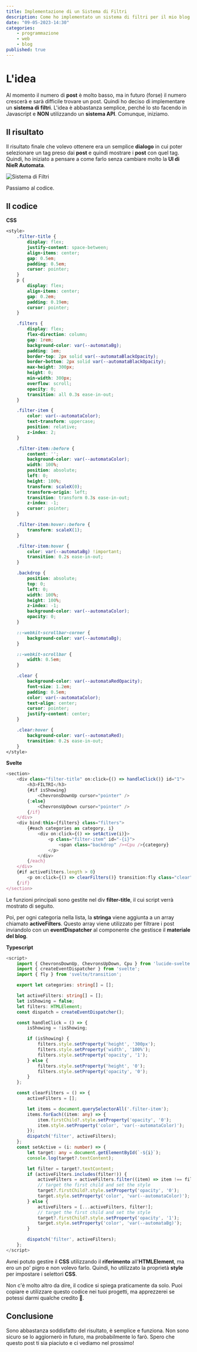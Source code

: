 ```yaml
---
title: Implementazione di un Sistema di Filtri
description: Come ho implementato un sistema di filtri per il mio blog
date: "09-05-2023-14:30"
categories: 
    - programmazione
    - web
    - blog
published: true
---
```


# L'idea

Al momento il numero di **post** è molto basso, ma in futuro (forse) il numero crescerà e sarà difficile trovare un post. Quindi ho deciso di implementare un **sistema di filtri**. L'idea è abbastanza semplice, perché lo sto facendo in Javascript e **NON** utilizzando un **sistema API**. Comunque, iniziamo.

## Il risultato

Il risultato finale che volevo ottenere era un semplice **dialogo** in cui poter selezionare un tag preso dai **post** e quindi mostrare i **post** con quel tag. Quindi, ho iniziato a pensare a come farlo senza cambiare molto la **UI di NieR Automata**.

![Sistema di Filtri](https://i.imgur.com/Uw65SzN.gif)

Passiamo al codice.

## Il codice

**CSS**
```css
<style>
	.filter-title {
		display: flex;
		justify-content: space-between;
		align-items: center;
		gap: 0.5em;
		padding: 0.5em;
		cursor: pointer;
	}
	p {
		display: flex;
		align-items: center;
		gap: 0.2em;
		padding: 0.19em;
		cursor: pointer;
	}

	.filters {
		display: flex;
		flex-direction: column;
		gap: 1rem;
		background-color: var(--automataBg);
		padding: 1em;
		border-top: 2px solid var(--automataBlackOpacity);
		border-bottom: 2px solid var(--automataBlackOpacity);
		max-height: 300px;
		height: 0;
		min-width: 300px;
		overflow: scroll;
		opacity: 0;
		transition: all 0.3s ease-in-out;
	}

	.filter-item {
		color: var(--automataColor);
		text-transform: uppercase;
		position: relative;
		z-index: 2;
	}

	.filter-item::before {
		content: '';
		background-color: var(--automataColor);
		width: 100%;
		position: absolute;
		left: 0;
		height: 100%;
		transform: scaleX(0);
		transform-origin: left;
		transition: transform 0.3s ease-in-out;
		z-index: -1;
		cursor: pointer;
	}

	.filter-item:hover::before {
		transform: scaleX(1);
	}

	.filter-item:hover {
		color: var(--automataBg) !important;
		transition: 0.2s ease-in-out;
	}

	.backdrop {
		position: absolute;
		top: 0;
		left: 0;
		width: 100%;
		height: 100%;
		z-index: -1;
		background-color: var(--automataColor);
		opacity: 0;
	}

	::-webkit-scrollbar-corner {
		background-color: var(--automataBg);
	}

	::-webkit-scrollbar {
		width: 0.5em;
	}

	.clear {
		background-color: var(--automataRedOpacity);
		font-size: 1.2em;
		padding: 0.5em;
		color: var(--automataColor);
		text-align: center;
		cursor: pointer;
		justify-content: center;
	}

	.clear:hover {
		background-color: var(--automataRed);
		transition: 0.2s ease-in-out;
	}
</style>
```

**Svelte**
```typescript
<section>
	<div class="filter-title" on:click={() => handleClick()} id="1">
		<h3>FILTRI</h3>
		{#if isShowing}
			<ChevronsDownUp cursor="pointer" />
		{:else}
			<ChevronsUpDown cursor="pointer" />
		{/if}
	</div>
	<div bind:this={filters} class="filters">
		{#each categories as category, i}
			<div on:click={() => setActive(i)}>
				<p class="filter-item" id="-{i}">
					<span class="backdrop" /><Cpu />{category}
				</p>
			</div>
		{/each}
	</div>
	{#if activeFilters.length > 0}
		<p on:click={() => clearFilters()} transition:fly class="clear">CLEAR</p>
	{/if}
</section>
```

Le funzioni principali sono gestite nel div **filter-title**, il cui script verrà mostrato di seguito.

Poi, per ogni categoria nella lista, la **stringa** viene aggiunta a un array chiamato **activeFilters**. Questo array viene utilizzato per filtrare i post inviandolo con un **eventDispatcher** al componente che gestisce il **materiale del blog**.

**Typescript**
```typescript
<script>
	import { ChevronsDownUp, ChevronsUpDown, Cpu } from 'lucide-svelte';
	import { createEventDispatcher } from 'svelte';
	import { fly } from 'svelte/transition';

	export let categories: string[] = [];

	let activeFilters: string[] = [];
	let isShowing = false;
	let filters: HTMLElement;
	const dispatch = createEventDispatcher();

	const handleClick = () => {
		isShowing = !isShowing;

		if (isShowing) {
			filters.style.setProperty('height', '300px');
			filters.style.setProperty('width', '100%');
			filters.style.setProperty('opacity', '1');
		} else {
			filters.style.setProperty('height', '0');
			filters.style.setProperty('opacity', '0');
		}
	};

	const clearFilters = () => {
		activeFilters = [];

		let items = document.querySelectorAll('.filter-item');
		items.forEach((item: any) => {
			item.firstChild?.style.setProperty('opacity', '0');
			item.style.setProperty('color', 'var(--automataColor)');
		});
		dispatch('filter', activeFilters);
	};
	const setActive = (i: number) => {
		let target: any = document.getElementById(`-${i}`);
		console.log(target?.textContent);

		let filter = target?.textContent;
		if (activeFilters.includes(filter!)) {
			activeFilters = activeFilters.filter((item) => item !== filter);
			// target the first child and set the style
			target?.firstChild?.style.setProperty('opacity', '0');
			target.style.setProperty('color', 'var(--automataColor)');
		} else {
			activeFilters = [...activeFilters, filter!];
			// target the first child and set the style
			target?.firstChild?.style.setProperty('opacity', '1');
			target.style.setProperty('color', 'var(--automataBg)');
		}

		dispatch('filter', activeFilters);
	};
</script>
```

Avrei potuto gestire il **CSS** utilizzando il **riferimento** all'**HTMLElement**, ma ero un po' pigro e non volevo farlo. Quindi, ho utilizzato la proprietà **style** per impostare i selettori **CSS**.

Non c'è molto altro da dire, il codice si spiega praticamente da solo. Puoi copiare e utilizzare questo codice nei tuoi progetti, ma apprezzerei se potessi darmi qualche credito 🙏.

## Conclusione

Sono abbastanza soddisfatto del risultato, è semplice e funziona. Non sono sicuro se lo aggiornerò in futuro, ma probabilmente lo farò. Spero che questo post ti sia piaciuto e ci vediamo nel prossimo!



